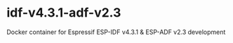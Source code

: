 # idf-v4.3.1-adf-v2.3
 Docker container for Espressif ESP-IDF v4.3.1 &amp; ESP-ADF v2.3 development 
